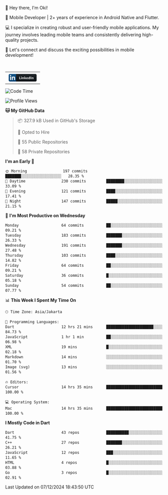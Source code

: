 <p>
 👋 Hey there, I'm Oki!

🚀 Mobile Developer | 2+ years of experience in Android Native and Flutter.

💻 I specialize in creating robust and user-friendly mobile applications. My journey involves leading mobile teams and consistently delivering high-quality projects.

🔗 Let's connect and discuss the exciting possibilities in mobile development!

<br>

<table style="border:none; border-collapse:collapse; cellspacing:0; cellpadding:0">
    <tr>
        <td>
           <a href="https://www.linkedin.com/in/oki-6ba305173/" target="_blank">
              <img src="https://github.com/inisialkey/inisialkey/blob/main/assets/linkedin.svg" alt="LinkedIn" style="vertical-align:top; margin:4px" height=24>
          </a>
        </td>
    </tr>
</table>

<!-- <br>

<!--START_SECTION:waka-->
![Code Time](http://img.shields.io/badge/Code%20Time-877%20hrs%2035%20mins-blue)

![Profile Views](http://img.shields.io/badge/Profile%20Views-64-blue)

**🐱 My GitHub Data** 

> 📦 327.9 kB Used in GitHub's Storage 
 > 
> 💼 Opted to Hire
 > 
> 📜 55 Public Repositories 
 > 
> 🔑 58 Private Repositories 
 > 
**I'm an Early 🐤** 

```text
🌞 Morning                197 commits         ███████░░░░░░░░░░░░░░░░░░   28.35 % 
🌆 Daytime                230 commits         ████████░░░░░░░░░░░░░░░░░   33.09 % 
🌃 Evening                121 commits         ████░░░░░░░░░░░░░░░░░░░░░   17.41 % 
🌙 Night                  147 commits         █████░░░░░░░░░░░░░░░░░░░░   21.15 % 
```
📅 **I'm Most Productive on Wednesday** 

```text
Monday                   64 commits          ██░░░░░░░░░░░░░░░░░░░░░░░   09.21 % 
Tuesday                  183 commits         ███████░░░░░░░░░░░░░░░░░░   26.33 % 
Wednesday                191 commits         ███████░░░░░░░░░░░░░░░░░░   27.48 % 
Thursday                 103 commits         ████░░░░░░░░░░░░░░░░░░░░░   14.82 % 
Friday                   64 commits          ██░░░░░░░░░░░░░░░░░░░░░░░   09.21 % 
Saturday                 36 commits          █░░░░░░░░░░░░░░░░░░░░░░░░   05.18 % 
Sunday                   54 commits          ██░░░░░░░░░░░░░░░░░░░░░░░   07.77 % 
```


📊 **This Week I Spent My Time On** 

```text
🕑︎ Time Zone: Asia/Jakarta

💬 Programming Languages: 
Dart                     12 hrs 21 mins      █████████████████████░░░░   84.73 % 
JavaScript               1 hr 1 min          ██░░░░░░░░░░░░░░░░░░░░░░░   06.98 % 
XML                      19 mins             █░░░░░░░░░░░░░░░░░░░░░░░░   02.18 % 
Markdown                 14 mins             ░░░░░░░░░░░░░░░░░░░░░░░░░   01.70 % 
Image (svg)              13 mins             ░░░░░░░░░░░░░░░░░░░░░░░░░   01.56 % 

🔥 Editors: 
Cursor                   14 hrs 35 mins      █████████████████████████   100.00 % 

💻 Operating System: 
Mac                      14 hrs 35 mins      █████████████████████████   100.00 % 
```

**I Mostly Code in Dart** 

```text
Dart                     43 repos            ██████████░░░░░░░░░░░░░░░   41.75 % 
C++                      27 repos            ███████░░░░░░░░░░░░░░░░░░   26.21 % 
JavaScript               12 repos            ███░░░░░░░░░░░░░░░░░░░░░░   11.65 % 
HTML                     4 repos             █░░░░░░░░░░░░░░░░░░░░░░░░   03.88 % 
Go                       3 repos             █░░░░░░░░░░░░░░░░░░░░░░░░   02.91 % 
```




 Last Updated on 07/12/2024 18:43:50 UTC
<!--END_SECTION:waka-->